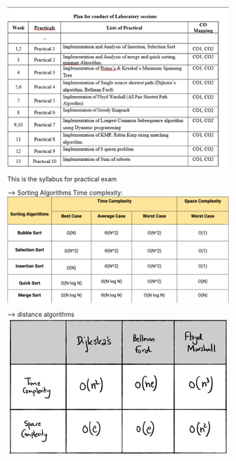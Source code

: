 ![alt text](/images/Pracs.png)
This is the syllabus for practical exam 


--> Sorting Algorithms Time complexity:
![alt text](/images/sorting.png)


--> distance algorithms 
![alt text](images/distance.png)